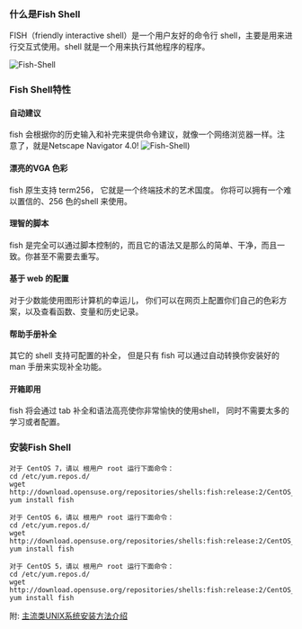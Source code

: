 ### 什么是Fish Shell
FISH（friendly interactive shell）是一个用户友好的命令行 shell，主要是用来进行交互式使用。shell 就是一个用来执行其他程序的程序。

![Fish-Shell](http://www.zerounix.com/images/system/bash/fishshell/fish-shell.png)

### Fish Shell特性
#### 自动建议
fish 会根据你的历史输入和补完来提供命令建议，就像一个网络浏览器一样。注意了，就是Netscape Navigator 4.0!
![Fish-Shell](http://www.zerounix.com/images/system/bash/fishshell/fish-shell.gif))

#### 漂亮的VGA 色彩
fish 原生支持 term256， 它就是一个终端技术的艺术国度。 你将可以拥有一个难以置信的、256 色的shell 来使用。

#### 理智的脚本
fish 是完全可以通过脚本控制的，而且它的语法又是那么的简单、干净，而且一致。你甚至不需要去重写。

#### 基于 web 的配置
对于少数能使用图形计算机的幸运儿， 你们可以在网页上配置你们自己的色彩方案，以及查看函数、变量和历史记录。

#### 帮助手册补全
其它的 shell 支持可配置的补全， 但是只有 fish 可以通过自动转换你安装好的 man 手册来实现补全功能。

#### 开箱即用
fish 将会通过 tab 补全和语法高亮使你非常愉快的使用shell， 同时不需要太多的学习或者配置。

### 安装Fish Shell
```
对于 CentOS 7，请以 根用户 root 运行下面命令：
cd /etc/yum.repos.d/
wget http://download.opensuse.org/repositories/shells:fish:release:2/CentOS_7/shells:fish:release:2.repo
yum install fish

对于 CentOS 6，请以 根用户 root 运行下面命令：
cd /etc/yum.repos.d/
wget http://download.opensuse.org/repositories/shells:fish:release:2/CentOS_6/shells:fish:release:2.repo
yum install fish

对于 CentOS 5，请以 根用户 root 运行下面命令：
cd /etc/yum.repos.d/
wget http://download.opensuse.org/repositories/shells:fish:release:2/CentOS_5/shells:fish:release:2.repo
yum install fish
```
附: [主流类UNIX系统安装方法介绍](http://software.opensuse.org/download.html?project=shells%3Afish%3Arelease%3A2&package=fish)
